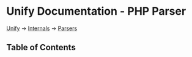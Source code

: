 # Unify Documentation - PHP Parser

[Unify](../../unify.md) 
&rarr; [Internals](../internals.md)
&rarr; [Parsers](parsers.md)

## Table of Contents
